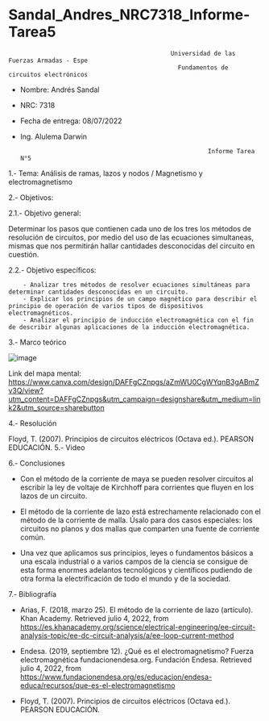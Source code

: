 # Sandal_Andres_NRC7318_Informe-Tarea5

                                                 Universidad de las Fuerzas Armadas - Espe
                                                   Fundamentos de circuitos electrónicos 
- Nombre: Andrés Sandal
- NRC: 7318
- Fecha de entrega: 08/07/2022
- Ing. Alulema Darwin

                                                          Informe Tarea N°5
                                                     
1.- Tema: Análisis de ramas, lazos y nodos / Magnetismo y electromagnetismo

2.- Objetivos:

  2.1.- Objetivo general:
  
Determinar los pasos que contienen cada uno de los tres los métodos de resolución de circuitos, por medio del uso de las ecuaciones simultaneas, mismas que nos permitirán hallar cantidades desconocidas del circuito en cuestión.
        
  2.2.- Objetivo específicos:
  
        - Analizar tres métodos de resolver ecuaciones simultáneas para determinar cantidades desconocidas en un circuito.
        - Explicar los principios de un campo magnético para describir el principio de operación de varios tipos de dispositivos electromagnéticos. 
        - Analizar el principio de inducción electromagnética con el fin de describir algunas aplicaciones de la inducción electromagnética.
        
3.- Marco teórico

![image](https://user-images.githubusercontent.com/105684550/177240521-df266ac9-d446-4e59-9d16-3fc408c8aa37.png)  

Link del mapa mental: https://www.canva.com/design/DAFFgCZnpgs/aZmWU0CgWYqnB3gABmZv3Q/view?utm_content=DAFFgCZnpgs&utm_campaign=designshare&utm_medium=link2&utm_source=sharebutton

4.- Resolución

Floyd, T. (2007). Principios de circuitos eléctricos (Octava ed.). PEARSON EDUCACIÓN.
5.- Video

6.- Conclusiones

- Con el método de la corriente de maya se pueden resolver circuitos al escribir la ley de voltaje de Kirchhoff para corrientes que fluyen en los lazos de un circuito.

- El método de la corriente de lazo está estrechamente relacionado con el método de la corriente de malla. Úsalo para dos casos especiales: los circuitos no planos y dos mallas que comparten una fuente de corriente común. 

- Una vez que aplicamos sus principios, leyes o fundamentos básicos a una escala industrial o a varios campos de la ciencia  se consigue de esta forma enormes adelantos tecnológicos y científicos pudiendo de otra forma la electrificación de todo el mundo y de la sociedad. 

7.- Bibliografía

- Arias, F. (2018, marzo 25). El método de la corriente de lazo (artículo). Khan Academy. Retrieved julio 4, 2022, from https://es.khanacademy.org/science/electrical-engineering/ee-circuit-analysis-topic/ee-dc-circuit-analysis/a/ee-loop-current-method

- Endesa. (2019, septiembre 12). ¿Qué es el electromagnetismo? Fuerza electromagnética fundacionendesa.org. Fundación Endesa. Retrieved julio 4, 2022, from https://www.fundacionendesa.org/es/educacion/endesa-educa/recursos/que-es-el-electromagnetismo

- Floyd, T. (2007). Principios de circuitos eléctricos (Octava ed.). PEARSON EDUCACIÓN.
